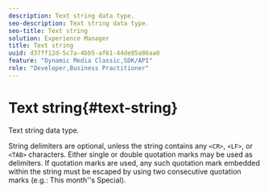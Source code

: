 ```yaml
---
description: Text string data type.
seo-description: Text string data type.
seo-title: Text string
solution: Experience Manager
title: Text string
uuid: d37ff12d-5c7a-4bb5-af61-44de85a86aa0
feature: "Dynamic Media Classic,SDK/API"
role: "Developer,Business Practitioner"
---
```


# Text string{#text-string}

Text string data type.

 String delimiters are optional, unless the string contains any `<CR>`, `<LF>`, or `<TAB>` characters. Either single or double quotation marks may be used as delimiters. If quotation marks are used, any such quotation mark embedded within the string must be escaped by using two consecutive quotation marks (e.g.: This month''s Special). 